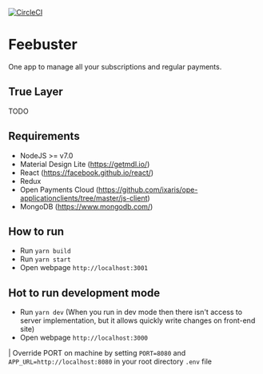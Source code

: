 [![CircleCI](https://circleci.com/gh/sbidolach/feebuster-www.svg?style=svg&circle-token=f254bbe571e83b45a8ae42fd84f013a53ad690ea)](https://circleci.com/gh/sbidolach/feebuster-www)

# Feebuster

One app to manage all your subscriptions and regular payments.

## True Layer

TODO

## Requirements

* NodeJS >= v7.0
* Material Design Lite (https://getmdl.io/)
* React (https://facebook.github.io/react/)
* Redux
* Open Payments Cloud (https://github.com/ixaris/ope-applicationclients/tree/master/js-client)
* MongoDB (https://www.mongodb.com/)

## How to run

* Run `yarn build`
* Run `yarn start`
* Open webpage `http://localhost:3001`

## Hot to run development mode

* Run `yarn dev` (When you run in dev mode then there isn't access to server implementation, but it allows quickly write changes on front-end site)
* Open webpage `http://localhost:3000`

| Override PORT on machine by setting ```PORT=8080``` and ```APP_URL=http://localhost:8080``` in your root directory ```.env``` file
